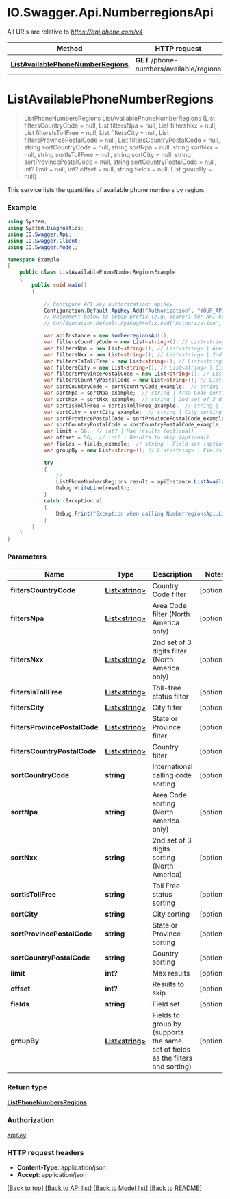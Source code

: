 # IO.Swagger.Api.NumberregionsApi

All URIs are relative to *https://api.phone.com/v4*

Method | HTTP request | Description
------------- | ------------- | -------------
[**ListAvailablePhoneNumberRegions**](NumberregionsApi.md#listavailablephonenumberregions) | **GET** /phone-numbers/available/regions | 


<a name="listavailablephonenumberregions"></a>
# **ListAvailablePhoneNumberRegions**
> ListPhoneNumbersRegions ListAvailablePhoneNumberRegions (List<string> filtersCountryCode = null, List<string> filtersNpa = null, List<string> filtersNxx = null, List<string> filtersIsTollFree = null, List<string> filtersCity = null, List<string> filtersProvincePostalCode = null, List<string> filtersCountryPostalCode = null, string sortCountryCode = null, string sortNpa = null, string sortNxx = null, string sortIsTollFree = null, string sortCity = null, string sortProvincePostalCode = null, string sortCountryPostalCode = null, int? limit = null, int? offset = null, string fields = null, List<string> groupBy = null)



This service lists the quantities of available phone numbers by region.

### Example
```csharp
using System;
using System.Diagnostics;
using IO.Swagger.Api;
using IO.Swagger.Client;
using IO.Swagger.Model;

namespace Example
{
    public class ListAvailablePhoneNumberRegionsExample
    {
        public void main()
        {
            
            // Configure API key authorization: apiKey
            Configuration.Default.ApiKey.Add("Authorization", "YOUR_API_KEY");
            // Uncomment below to setup prefix (e.g. Bearer) for API key, if needed
            // Configuration.Default.ApiKeyPrefix.Add("Authorization", "Bearer");

            var apiInstance = new NumberregionsApi();
            var filtersCountryCode = new List<string>(); // List<string> | Country Code filter (optional) 
            var filtersNpa = new List<string>(); // List<string> | Area Code filter (North America only) (optional) 
            var filtersNxx = new List<string>(); // List<string> | 2nd set of 3 digits filter (North America only) (optional) 
            var filtersIsTollFree = new List<string>(); // List<string> | Toll-free status filter (optional) 
            var filtersCity = new List<string>(); // List<string> | City filter (optional) 
            var filtersProvincePostalCode = new List<string>(); // List<string> | State or Province filter (optional) 
            var filtersCountryPostalCode = new List<string>(); // List<string> | Country filter (optional) 
            var sortCountryCode = sortCountryCode_example;  // string | International calling code sorting (optional) 
            var sortNpa = sortNpa_example;  // string | Area Code sorting (North America only) (optional) 
            var sortNxx = sortNxx_example;  // string | 2nd set of 3 digits sorting (North America) (optional) 
            var sortIsTollFree = sortIsTollFree_example;  // string | Toll Free status sorting (optional) 
            var sortCity = sortCity_example;  // string | City sorting (optional) 
            var sortProvincePostalCode = sortProvincePostalCode_example;  // string | State or Province sorting (optional) 
            var sortCountryPostalCode = sortCountryPostalCode_example;  // string | Country sorting (optional) 
            var limit = 56;  // int? | Max results (optional) 
            var offset = 56;  // int? | Results to skip (optional) 
            var fields = fields_example;  // string | Field set (optional) 
            var groupBy = new List<string>(); // List<string> | Fields to group by (supports the same set of fields as the filters and sorting) (optional) 

            try
            {
                // 
                ListPhoneNumbersRegions result = apiInstance.ListAvailablePhoneNumberRegions(filtersCountryCode, filtersNpa, filtersNxx, filtersIsTollFree, filtersCity, filtersProvincePostalCode, filtersCountryPostalCode, sortCountryCode, sortNpa, sortNxx, sortIsTollFree, sortCity, sortProvincePostalCode, sortCountryPostalCode, limit, offset, fields, groupBy);
                Debug.WriteLine(result);
            }
            catch (Exception e)
            {
                Debug.Print("Exception when calling NumberregionsApi.ListAvailablePhoneNumberRegions: " + e.Message );
            }
        }
    }
}
```

### Parameters

Name | Type | Description  | Notes
------------- | ------------- | ------------- | -------------
 **filtersCountryCode** | [**List&lt;string&gt;**](string.md)| Country Code filter | [optional] 
 **filtersNpa** | [**List&lt;string&gt;**](string.md)| Area Code filter (North America only) | [optional] 
 **filtersNxx** | [**List&lt;string&gt;**](string.md)| 2nd set of 3 digits filter (North America only) | [optional] 
 **filtersIsTollFree** | [**List&lt;string&gt;**](string.md)| Toll-free status filter | [optional] 
 **filtersCity** | [**List&lt;string&gt;**](string.md)| City filter | [optional] 
 **filtersProvincePostalCode** | [**List&lt;string&gt;**](string.md)| State or Province filter | [optional] 
 **filtersCountryPostalCode** | [**List&lt;string&gt;**](string.md)| Country filter | [optional] 
 **sortCountryCode** | **string**| International calling code sorting | [optional] 
 **sortNpa** | **string**| Area Code sorting (North America only) | [optional] 
 **sortNxx** | **string**| 2nd set of 3 digits sorting (North America) | [optional] 
 **sortIsTollFree** | **string**| Toll Free status sorting | [optional] 
 **sortCity** | **string**| City sorting | [optional] 
 **sortProvincePostalCode** | **string**| State or Province sorting | [optional] 
 **sortCountryPostalCode** | **string**| Country sorting | [optional] 
 **limit** | **int?**| Max results | [optional] 
 **offset** | **int?**| Results to skip | [optional] 
 **fields** | **string**| Field set | [optional] 
 **groupBy** | [**List&lt;string&gt;**](string.md)| Fields to group by (supports the same set of fields as the filters and sorting) | [optional] 

### Return type

[**ListPhoneNumbersRegions**](ListPhoneNumbersRegions.md)

### Authorization

[apiKey](../README.md#apiKey)

### HTTP request headers

 - **Content-Type**: application/json
 - **Accept**: application/json

[[Back to top]](#) [[Back to API list]](../README.md#documentation-for-api-endpoints) [[Back to Model list]](../README.md#documentation-for-models) [[Back to README]](../README.md)

